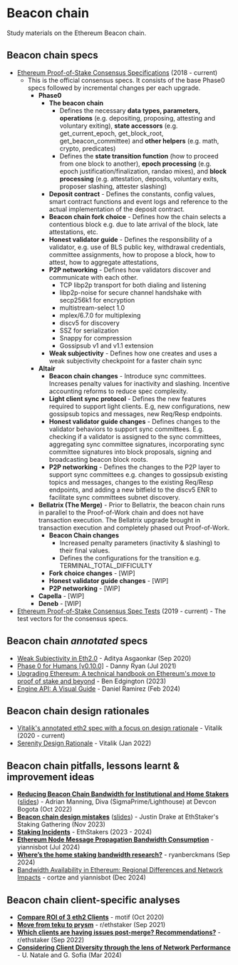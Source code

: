 # Beacon chain

Study materials on the Ethereum Beacon chain.

## Beacon chain specs
- [Ethereum Proof-of-Stake Consensus Specifications](https://ethereum.github.io/consensus-specs/) (2018 - current)
    - This is the official consensus specs. It consists of the base Phase0 specs followed by incremental changes per each upgrade.
        - **Phase0**
            - **The beacon chain**
                - Defines the necessary **data types, parameters, operations** (e.g. depositing, proposing, attesting and voluntary exiting), **state accessors** (e.g. get_current_epoch, get_block_root, get_beacon_committee) and **other helpers** (e.g. math, crypto, predicates)
                - Defines the **state transition function** (how to proceed from one block to another), **epoch processing** (e.g. epoch justification/finalization, randao mixes), and **block processing** (e.g. attestation, deposits, voluntary exits, proposer slashing, attester slashing)
            - **Deposit contract** - Defines the constants, config values, smart contract functions and event logs and reference to the actual implementation of the deposit contract.
            - **Beacon chain fork choice** - Defines how the chain selects a contentious block e.g. due to late arrival of the block, late attestations, etc.
            - **Honest validator guide** - Defines the responsibility of a validator, e.g. use of BLS public key, withdrawal credentials, committee assignments, how to propose a block, how to attest, how to aggregate attestations,
            - **P2P networking** - Defines how validators discover and communicate with each other.
                - TCP libp2p transport for both dialing and listening
                - libp2p-noise for secure channel handshake with secp256k1 for encryption
                - multistream-select 1.0
                - mplex/6.7.0 for multiplexing
                - discv5 for discovery
                - SSZ for serialization
                - Snappy for compression
                - Gossipsub v1 and v1.1 extension
            - **Weak subjectivity** - Defines how one creates and uses a weak subjectivity checkpoint for a faster chain sync
        - **Altair**
            - **Beacon chain changes** - Introduce sync committees. Increases penalty values for inactivity and slashing. Incentive accounting reforms to reduce spec complexity.
            - **Light client sync protocol** - Defines the new features required to support light clients. E.g, new configurations, new gossipsub topics and messages, new Req/Resp endpoints.
            - **Honest validator guide changes** - Defines changes to the validator behaviors to support sync committees. E.g. checking if a validator is assigned to the sync committees, aggregating sync committee signatures, incorporating sync committee signatures into block proposals, signing and broadcasting beacon block roots.
            - **P2P networking** - Defines the changes to the P2P layer to support sync committees e.g. changes to gossipsub existing topics and messages, changes to the existing Req/Resp endpoints, and adding a new bitfield to the discv5 ENR to facilitate sync committees subnet discovery.
        - **Bellatrix (The Merge)** - Prior to Bellatrix, the beacon chain runs in parallel to the Proof-of-Work chain and does not have transaction execution. The Bellatrix upgrade brought in transaction execution and completely phased out Proof-of-Work.
            - **Beacon Chain changes**
                - Increased penalty parameters (inactivity & slashing) to their final values.
                - Defines the configurations for the transition e.g. TERMINAL_TOTAL_DIFFICULTY
            - **Fork choice changes** - [WIP]
            - **Honest validator guide changes** - [WIP]
            - **P2P networking** - [WIP]
        - **Capella** - [WIP]
        - **Deneb** - [WIP]
- [Ethereum Proof-of-Stake Consensus Spec Tests](https://github.com/ethereum/consensus-spec-tests) (2019 - current) - The test vectors for the consensus specs.

## Beacon chain _annotated_ specs

- [Weak Subjectivity in Eth2.0](https://notes.ethereum.org/@adiasg/weak-subjectvity-eth2) - Aditya Asgaonkar (Sep 2020)
- [Phase 0 for Humans \[v0.10.0\]](https://notes.ethereum.org/@djrtwo/Bkn3zpwxB) - Danny Ryan (Jul 2021)
- [Upgrading Ethereum: A technical handbook on Ethereum's move to proof of stake and beyond](https://eth2book.info/capella/) - Ben Edgington (2023)
- [Engine API: A Visual Guide](https://hackmd.io/@danielrachi/engine_api) - Daniel Ramirez (Feb 2024)

## Beacon chain design rationales

- [Vitalik's annotated eth2 spec with a focus on design rationale](https://github.com/ethereum/annotated-spec) - Vitalik (2020 - current)
- [Serenity Design Rationale](https://notes.ethereum.org/@vbuterin/serenity_design_rationale) - Vitalik (Jan 2022)

## Beacon chain pitfalls, lessons learnt & improvement ideas

- [**Reducing Beacon Chain Bandwidth for Institutional and Home Stakers**](https://www.youtube.com/watch?v=u8JJh-E-VMg) ([slides](https://archive.devcon.org/resources/6/reducing-beacon-chain-bandwidth-for-institutional-and-home-stakers.pdf)) - Adrian Manning, Diva (SigmaPrime/Lighthouse) at Devcon Bogota (Oct 2022)
- [**Beacon chain design mistakes**](https://www.youtube.com/watch?v=10Ym34y3Eoo) ([slides](https://docs.google.com/presentation/d/1LkxHrXjQyRh2i75R13yjndc_aUp9oXTAdAw538XfJhk/edit?usp=sharing)) - Justin Drake at EthStaker's Staking Gathering (Nov 2023)
- [**Staking Incidents**](https://ethstaker.cc/incidents) - EthStakers (2023 - 2024)
- [**Ethereum Node Message Propagation Bandwidth Consumption**](https://ethresear.ch/t/ethereum-node-message-propagation-bandwidth-consumption/19952) - yiannisbot (Jul 2024)
- [**Where’s the home staking bandwidth research?**](https://ethresear.ch/t/wheres-the-home-staking-bandwidth-research/20507) - ryanberckmans (Sep 2024)
- [Bandwidth Availability in Ethereum: Regional Differences and Network Impacts](https://ethresear.ch/t/bandwidth-availability-in-ethereum-regional-differences-and-network-impacts/21138) - cortze and yiannisbot (Dec 2024)

## Beacon chain client-specific analyses

- [**Compare ROI of 3 eth2 Clients**](https://trademotif-46434.medium.com/compare-roi-of-3-eth2-clients-d5862b372c0d) - motif (Oct 2020)
- [**Move from teku to prysm**](https://www.reddit.com/r/ethstaker/comments/ph3h7z/move_from_teku_to_prysm/) - r/ethstaker (Sep 2021)
- [**Which clients are having issues post-merge? Recommendations?**](https://www.reddit.com/r/ethstaker/comments/xmrriw/which_clients_are_having_issues_postmerge/) - r/ethstaker (Sep 2022)
- [**Considering Client Diversity through the lens of Network Performance**](https://ethresear.ch/t/considering-client-diversity-through-the-lens-of-network-performance/18885) - U. Natale and G. Sofia (Mar 2024)